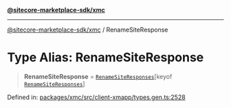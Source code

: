 [**@sitecore-marketplace-sdk/xmc**](../README.md)

***

[@sitecore-marketplace-sdk/xmc](../README.md) / RenameSiteResponse

# Type Alias: RenameSiteResponse

> **RenameSiteResponse** = [`RenameSiteResponses`](RenameSiteResponses.md)\[keyof [`RenameSiteResponses`](RenameSiteResponses.md)\]

Defined in: [packages/xmc/src/client-xmapp/types.gen.ts:2528](https://github.com/Sitecore/sitecore-marketplace-sdk/blob/e87783cce9f115393973a45e109d17b99bf1df7e/packages/xmc/src/client-xmapp/types.gen.ts#L2528)
